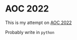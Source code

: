 # AOC 2022

This is my attempt on [AOC 2022](https://adventofcode.com/)

Probably write in `python`

